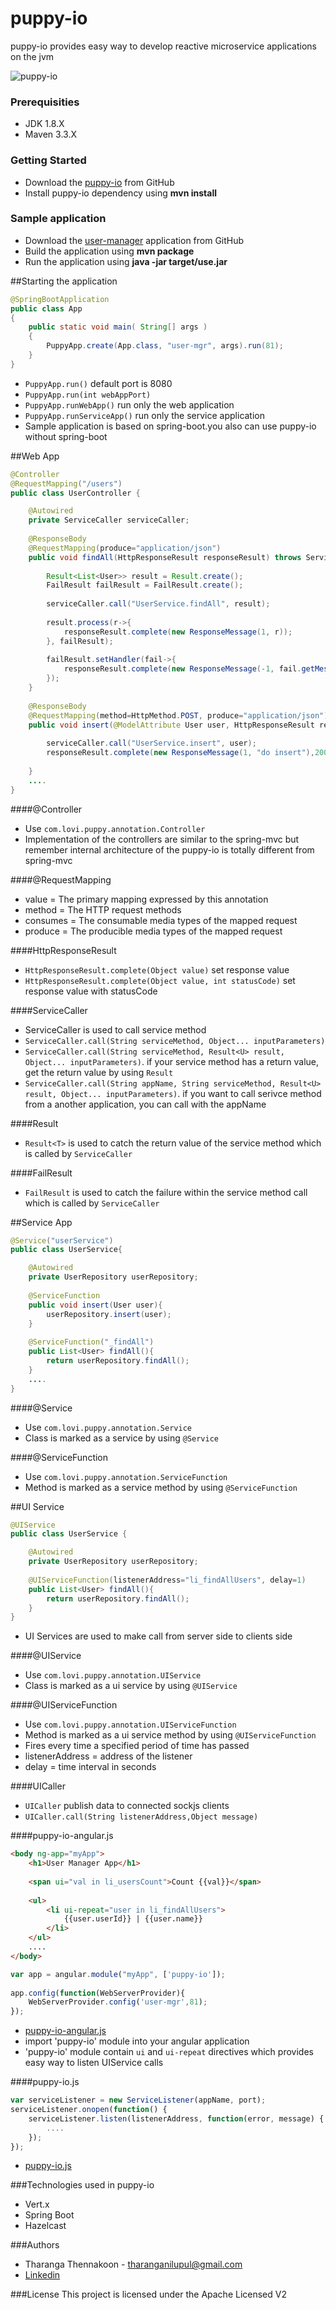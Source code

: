 # puppy-io
puppy-io provides easy way to develop reactive microservice applications on the jvm

![puppy-io](https://github.com/loviworld/puppy-io/blob/master/puppy-io.png)

### Prerequisities
  * JDK 1.8.X
  * Maven 3.3.X

### Getting Started
 * Download the [puppy-io](https://github.com/loviworld/puppy-io) from GitHub
 * Install puppy-io dependency using **mvn install**
 
### Sample application
 * Download the [user-manager](https://github.com/loviworld/puppy-io) application from GitHub
 * Build the application using **mvn package**
 * Run the application using **java -jar target/use.jar**

##Starting the application
```java
@SpringBootApplication
public class App 
{
    public static void main( String[] args )
    {
        PuppyApp.create(App.class, "user-mgr", args).run(81);
    }
}
```
* ```PuppyApp.run()``` default port is 8080
* ```PuppyApp.run(int webAppPort)```
* ```PuppyApp.runWebApp()``` run only the web application
* ```PuppyApp.runServiceApp()``` run only the service application
* Sample application is based on spring-boot.you also can use puppy-io without spring-boot

##Web App
```java
@Controller
@RequestMapping("/users")
public class UserController {

	@Autowired
	private ServiceCaller serviceCaller;
	
	@ResponseBody
	@RequestMapping(produce="application/json")
	public void findAll(HttpResponseResult responseResult) throws ServiceCallerException{
		
		Result<List<User>> result = Result.create();
		FailResult failResult = FailResult.create();
		
		serviceCaller.call("UserService.findAll", result);
		
		result.process(r->{
			responseResult.complete(new ResponseMessage(1, r));
		}, failResult);
		
		failResult.setHandler(fail->{
			responseResult.complete(new ResponseMessage(-1, fail.getMessage()),500);
		});
	}
	
	@ResponseBody
	@RequestMapping(method=HttpMethod.POST, produce="application/json")
	public void insert(@ModelAttribute User user, HttpResponseResult responseResult) throws ServiceCallerException{
		
		serviceCaller.call("UserService.insert", user);
		responseResult.complete(new ResponseMessage(1, "do insert"),200);
	
	}
	....
}
```
####@Controller
* Use ```com.lovi.puppy.annotation.Controller```
* Implementation of the controllers are similar to the spring-mvc but remember internal architecture of the puppy-io is totally different from spring-mvc

####@RequestMapping
* value = The primary mapping expressed by this annotation
* method = The HTTP request methods
* consumes = The consumable media types of the mapped request
* produce = The producible media types of the mapped request

####HttpResponseResult
* ```HttpResponseResult.complete(Object value)``` set response value
* ```HttpResponseResult.complete(Object value, int statusCode)``` set response value with statusCode

####ServiceCaller
* ServiceCaller is used to call service method
* ```ServiceCaller.call(String serviceMethod, Object... inputParameters)```
* ```ServiceCaller.call(String serviceMethod, Result<U> result, Object... inputParameters)```. if your service method has a return value, get the return value by using ```Result```
* ```ServiceCaller.call(String appName, String serviceMethod, Result<U> result, Object... inputParameters)```. if you want to call serivce method from a another application, you can call with the appName

####Result
* ```Result<T>``` is used to catch the return value of the service method which is called by ```ServiceCaller```

####FailResult 
* ```FailResult``` is used to catch the failure within the service method call which is called by ```ServiceCaller```

##Service App
```java
@Service("userService")
public class UserService{

	@Autowired
	private UserRepository userRepository;
	
	@ServiceFunction
	public void insert(User user){
		userRepository.insert(user);
	}
	
	@ServiceFunction("_findAll")
	public List<User> findAll(){
		return userRepository.findAll();
	}
	....
}
```
####@Service
* Use ```com.lovi.puppy.annotation.Service```
* Class is marked as a service by using ```@Service```

####@ServiceFunction
* Use ```com.lovi.puppy.annotation.ServiceFunction```
* Method is marked as a service method by using ```@ServiceFunction```

##UI Service
```java
@UIService
public class UserService {

	@Autowired
	private UserRepository userRepository;
	
	@UIServiceFunction(listenerAddress="li_findAllUsers", delay=1)
	public List<User> findAll(){
		return userRepository.findAll();
	}
}
```
* UI Services are used to make call from server side to clients side

####@UIService
* Use ```com.lovi.puppy.annotation.UIService```
* Class is marked as a ui service by using ```@UIService```

####@UIServiceFunction
* Use ```com.lovi.puppy.annotation.UIServiceFunction```
* Method is marked as a ui service method by using ```@UIServiceFunction```
* Fires every time a specified period of time has passed
* listenerAddress = address of the listener
* delay = time interval in seconds

####UICaller
* ```UICaller``` publish data to connected sockjs clients
* ```UICaller.call(String listenerAddress,Object message)```

####puppy-io-angular.js
```html
<body ng-app="myApp">
	<h1>User Manager App</h1>
	
	<span ui="val in li_usersCount">Count {{val}}</span>
	
	<ul>
		<li ui-repeat="user in li_findAllUsers">
			{{user.userId}} | {{user.name}}
		</li>
	</ul>
	....
</body>
```
```javascript
var app = angular.module("myApp", ['puppy-io']);
	   		
app.config(function(WebServerProvider){
	WebServerProvider.config('user-mgr',81);
});
```
* [puppy-io-angular.js](https://github.com/loviworld/puppy-io)
* import 'puppy-io' module into your angular application
* 'puppy-io' module contain ```ui``` and ```ui-repeat``` directives which provides easy way to listen UIService calls

####puppy-io.js
```javascript
var serviceListener = new ServiceListener(appName, port);
serviceListener.onopen(function() {
	serviceListener.listen(listenerAddress, function(error, message) {
		....
	});
});
```
* [puppy-io.js](https://github.com/loviworld/puppy-io)

###Technologies used in puppy-io
* Vert.x
* Spring Boot
* Hazelcast

###Authors
* Tharanga Thennakoon - tharanganilupul@gmail.com 
* [Linkedin](https://lk.linkedin.com/in/tharanga-thennakoon-036b2083)

###License
This project is licensed under the Apache Licensed V2
